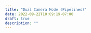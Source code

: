 ```yaml
---
title: "Dual Camera Mode (Pipelines)"
date: 2022-09-22T10:09:19-07:00
draft: true
description: ""
---
```


